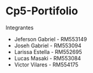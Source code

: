 # Cp5-Portifolio

Integrantes

- Jeferson Gabriel - RM553149
- Joseh Gabriel - RM553094
- Larissa Estella - RM552695
- Lucas Masaki - RM553084
- Victor Vilares - RM554175
